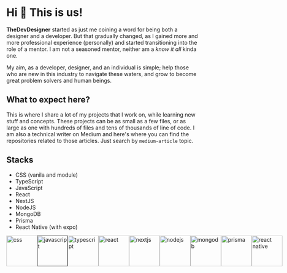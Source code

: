 # Hi 👋 This is us!

**TheDevDesigner** started as just me coining a word for being both a designer and a developer. But that gradually changed, as I gained more and more professional experience (personally) and started transitioning into the role of a mentor. I am not a seasoned mentor, neither am a _know it all_ kinda one.

My aim, as a developer, designer, and an individual is simple; help those who are new in this industry to navigate these waters, and grow to become great problem solvers and human beings.

## What to expect here?

This is where I share a lot of my projects that I work on, while learning new stuff and concepts. These projects can be as small as a few files, or as large as one with hundreds of files and tens of thousands of line of code. I am also a technical writer on Medium and here's where you can find the repositories related to those articles. Just search by `medium-article` topic.

## Stacks

- CSS (vanila and module)
- TypeScript
- JavaScript
- React
- NextJS
- NodeJS
- MongoDB
- Prisma
- React Native (with expo)

<div style="display:flex">
<a href="https://developer.mozilla.org/en-US/docs/Web/CSS"><img style="height: 5rem" src="https://user-images.githubusercontent.com/52240895/231942458-b396bfb4-f1e1-429c-a362-d98f97d2dc43.png" alt="css"/></a>
<a href=""><img style="height: 5rem" src="https://user-images.githubusercontent.com/52240895/231942989-5f000cb0-4034-451b-ab82-e44ce23d5b67.png" alt="javascript" /></a>
<a href="https://www.typescriptlang.org"><img style="height: 5rem" src="https://user-images.githubusercontent.com/52240895/231942839-2a44fd5a-dff8-4a18-9267-acc064281435.png" alt="typescript" /></a>
<a href="https://www.react.dev"><img style="height: 5rem" src="https://user-images.githubusercontent.com/52240895/231943280-2ad57fb6-0272-4d78-a04b-89333a94762a.png" alt="react" /></a>
<a href="https://www.nextjs.org"><img style="height: 5rem" src="https://user-images.githubusercontent.com/52240895/231943412-82079bb5-c87b-44d7-bbc6-886ebb8806ab.png" alt="nextjs" /></a>
<a href="http://nodejs.org"><img style="height: 5rem" src="https://user-images.githubusercontent.com/52240895/231942266-606cf692-d8e2-4139-a85b-f7d21cb1c731.png" alt="nodejs" /></a>
<a href="http://mongodb.com"><img style="height: 5rem" src="https://user-images.githubusercontent.com/52240895/231943518-5b0a86db-6590-493d-8f55-3efbf8866505.png" alt="mongodb" /></a>
<a href="http://prisma.io"><img style="height: 5rem" src="https://user-images.githubusercontent.com/52240895/231944135-7d1c0538-75c3-4f2a-9c77-3a9b651467fe.png" alt="prisma" /></a>
<a href="http://reactnative.dev"><img style="height: 5rem" src="https://play-lh.googleusercontent.com/algsmuhitlyCU_Yy3IU7-7KYIhCBwx5UJG4Bln-hygBjjlUVCiGo1y8W5JNqYm9WW3s" alt="react native" /></a>
</div>

